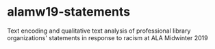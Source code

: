 # alamw19-statements
Text encoding and qualitative text analysis of professional library organizations' statements in response to racism at ALA Midwinter 2019
